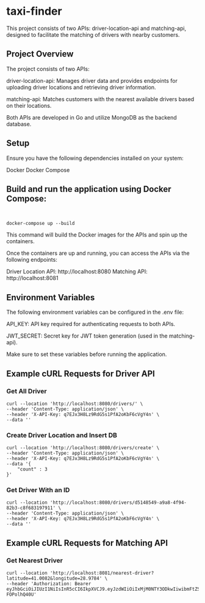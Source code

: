 # taxi-finder

This project consists of two APIs: driver-location-api and matching-api, designed to facilitate the matching of drivers with nearby customers.

## Project Overview

The project consists of two APIs:

driver-location-api: Manages driver data and provides endpoints for uploading driver locations and retrieving driver information.

matching-api: Matches customers with the nearest available drivers based on their locations.

Both APIs are developed in Go and utilize MongoDB as the backend database.

## Setup 

Ensure you have the following dependencies installed on your system:

Docker
Docker Compose

## Build and run the application using Docker Compose:

```


docker-compose up --build

```


This command will build the Docker images for the APIs and spin up the containers.

Once the containers are up and running, you can access the APIs via the following endpoints:

Driver Location API: http://localhost:8080
Matching API: http://localhost:8081

## Environment Variables

The following environment variables can be configured in the .env file:

API_KEY: API key required for authenticating requests to both APIs.

JWT_SECRET: Secret key for JWT token generation (used in the matching-api).

Make sure to set these variables before running the application.

## Example cURL Requests for Driver API

### Get All Driver

```
curl --location 'http://localhost:8080/drivers/' \
--header 'Content-Type: application/json' \
--header 'X-API-Key: q7EJx3H8Lz9RdG5s1PfA2oKbF6cVgY4n' \
--data ''
```

### Create Driver Location and Insert DB

```
curl --location 'http://localhost:8080/drivers/create' \
--header 'Content-Type: application/json' \
--header 'X-API-Key: q7EJx3H8Lz9RdG5s1PfA2oKbF6cVgY4n' \
--data '{
    "count" : 3
}'
```

### Get Driver With an ID

```
curl --location 'http://localhost:8080/drivers/d5148549-a9a8-4f94-82b3-c8f683197911' \
--header 'Content-Type: application/json' \
--header 'X-API-Key: q7EJx3H8Lz9RdG5s1PfA2oKbF6cVgY4n' \
--data ''
```

## Example cURL Requests for Matching API

### Get Nearest Driver

```
curl --location 'http://localhost:8081/nearest-driver?latitude=41.0082&longitude=28.9784' \
--header 'Authorization: Bearer eyJhbGciOiJIUzI1NiIsInR5cCI6IkpXVCJ9.eyJzdWIiOiIxMjM0NTY3ODkwIiwibmFtZSI6IkpvaG4gRG9lIiwiaWF0IjoxNTE2MjM5MDIyLCJhdXRoZW50aWNhdGVkIjp0cnVlfQ.bY0bTO6Krxex3CcM4VS3zOcfXffIpnML-FOPolhQ40U'

```






